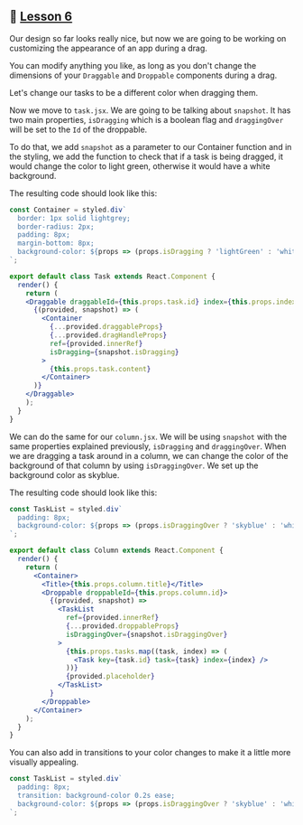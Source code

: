 ## :movie_camera: [Lesson 6](https://egghead.io/lessons/react-customise-the-appearance-of-an-app-during-a-drag-using-react-beautiful-dnd-snapshot-values)


<TimeStamp start="0:00" end="0:08">

Our design so far looks really nice, but now we are going to be working on customizing the appearance of an app during a drag. 

</TimeStamp>

<TimeStamp start="0:09" end="0:27">
 
 You can modify anything you like, as long as you don't change the dimensions of your `Draggable` and `Droppable` components during a drag. 

</TimeStamp>

<TimeStamp start="0:28" end="0:36">

Let's change our tasks to be a different color when dragging them. 
 
</TimeStamp>

<TimeStamp start="0:39" end="2:14">
 
Now we move to `task.jsx`. We are going to be talking about `snapshot`. It has two main properties, `isDragging` which is a boolean flag and `draggingOver` will be set to the `Id` of the droppable. 

To do that, we add `snapshot` as a parameter to our Container function and in the styling, we add the function to check that if a task is being dragged, it would change the color to light green, otherwise it would have a white background. 

The resulting code should look like this: 

```jsx
const Container = styled.div`
  border: 1px solid lightgrey;
  border-radius: 2px;
  padding: 8px;
  margin-bottom: 8px;
  background-color: ${props => (props.isDragging ? 'lightGreen' : 'white')};
`;

export default class Task extends React.Component {
  render() {
    return (
    <Draggable draggableId={this.props.task.id} index={this.props.index}>
      {(provided, snapshot) => (
        <Container
          {...provided.draggableProps}
          {...provided.dragHandleProps}
          ref={provided.innerRef}
          isDragging={snapshot.isDragging}
        >
          {this.props.task.content}
        </Container>
      )}
    </Draggable>
    );
  }
}
```

</TimeStamp>

<TimeStamp start="2:23" end="3:53">

We can do the same for our `column.jsx`. We will be using `snapshot` with the same properties explained previously, `isDragging` and  `draggingOver`.  When we are dragging a task around in a column, we can change the color of the background of that column by using `isDraggingOver`. We set up the background color as skyblue.

The resulting code should look like this:

```jsx
const TaskList = styled.div`
  padding: 8px;
  background-color: ${props => (props.isDraggingOver ? 'skyblue' : 'white')};
`;

export default class Column extends React.Component {
  render() {
    return (
      <Container>
        <Title>{this.props.column.title}</Title>
        <Droppable droppableId={this.props.column.id}>
          {(provided, snapshot) => 
            <TaskList
              ref={provided.innerRef}
              {...provided.droppableProps}
              isDraggingOver={snapshot.isDraggingOver}
            >
              {this.props.tasks.map((task, index) => (
                <Task key={task.id} task={task} index={index} />
              ))}
              {provided.placeholder}
            </TaskList>
          }
        </Droppable>
      </Container>
    );
  }
}
```

</TimeStamp>

<TimeStamp start="4:06" end="4:22">

You can also add in transitions to your color changes to make it a little more visually appealing.

```jsx
const TaskList = styled.div`
  padding: 8px;
  transition: background-color 0.2s ease;
  background-color: ${props => (props.isDraggingOver ? 'skyblue' : 'white')};
`;
```

</TimeStamp>

